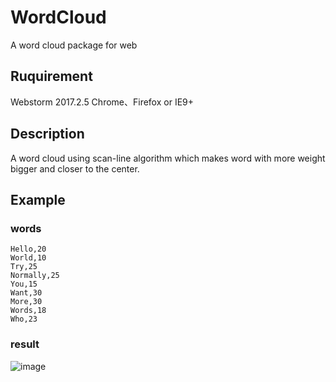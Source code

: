 # WordCloud
A word cloud package for web
## Ruquirement
Webstorm 2017.2.5
Chrome、Firefox or IE9+
## Description
A word cloud using scan-line algorithm which makes word with more weight bigger and closer to the center.
## Example
### words
    Hello,20
    World,10
    Try,25
    Normally,25
    You,15
    Want,30
    More,30
    Words,18
    Who,23
### result
![image](https://github.com/thu-vis/WordCloud/example_result.jpg)
